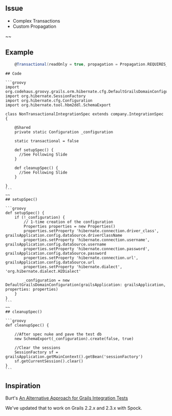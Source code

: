 ## Issue

 * Complex Transactions
 * Custom Propagation

~~
## Example

```groovy
	@Transactional(readOnly = true, propagation = Propagation.REQUIRES_NEW)
```

~~~~
## Code

```groovy
import org.codehaus.groovy.grails.orm.hibernate.cfg.DefaultGrailsDomainConfiguration
import org.hibernate.SessionFactory
import org.hibernate.cfg.Configuration
import org.hibernate.tool.hbm2ddl.SchemaExport

class NonTransactionalIntegrationSpec extends company.IntegrationSpec {

    @Shared
    private static Configuration _configuration

    static transactional = false

    def setupSpec() {
      //See Following Slide
    }

    def cleanupSpec() {
      //See Following Slide
    }

}
```
~~
## setupSpec()

```groovy
def setupSpec() {
    if (!_configuration) {
        // 1-time creation of the configuration
        Properties properties = new Properties()
        properties.setProperty 'hibernate.connection.driver_class', grailsApplication.config.dataSource.driverClassName
        properties.setProperty 'hibernate.connection.username', grailsApplication.config.dataSource.username
        properties.setProperty 'hibernate.connection.password', grailsApplication.config.dataSource.password
        properties.setProperty 'hibernate.connection.url', grailsApplication.config.dataSource.url
        properties.setProperty 'hibernate.dialect', 'org.hibernate.dialect.H2Dialect'

        _configuration = new DefaultGrailsDomainConfiguration(grailsApplication: grailsApplication, properties: properties)
    }
}
```
~~
## cleanupSpec()

```groovy
def cleanupSpec() {

    //After spec nuke and pave the test db
    new SchemaExport(_configuration).create(false, true)

    //Clear the sessions
    SessionFactory sf = grailsApplication.getMainContext().getBean('sessionFactory')
    sf.getCurrentSession().clear()
}
```
~~~~
## Inspiration

Burt's [An Alternative Approach for Grails Integration Tests](http://burtbeckwith.com/blog/?p=82)

We've updated that to work on Grails 2.2.x and 2.3.x with Spock.

